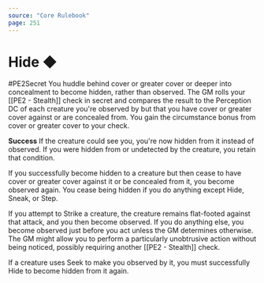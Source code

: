 ```yaml
---
source: "Core Rulebook"
page: 251
---
```


# Hide ◆
#PE2Secret 
You huddle behind cover or greater cover or deeper into concealment to become hidden, rather than observed. The GM rolls your [[PE2 - Stealth]] check in secret and compares the result to the Perception DC of each creature you're observed by but that you have cover or greater cover against or are concealed from. You gain the circumstance bonus from cover or greater cover to your check.

**Success** If the creature could see you, you're now hidden from it instead of observed. If you were hidden from or undetected by the creature, you retain that condition.

If you successfully become hidden to a creature but then cease to have cover or greater cover against it or be concealed from it, you become observed again. You cease being hidden if you do anything except Hide, Sneak, or Step.

If you attempt to Strike a creature, the creature remains flat-footed against that attack, and you then become observed. If you do anything else, you become observed just before you act unless the GM determines otherwise. The GM might allow you to perform a particularly unobtrusive action without being noticed, possibly requiring another [[PE2 - Stealth]] check.

If a creature uses Seek to make you observed by it, you must successfully Hide to become hidden from it again.